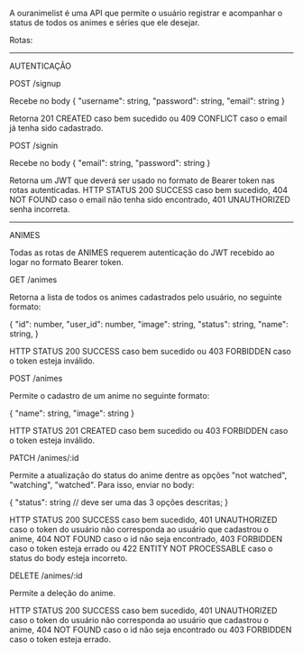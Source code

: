A ouranimelist é uma API que permite o usuário registrar e acompanhar o status de todos os animes e séries que ele desejar.

Rotas:

------------------------------------------------------------------------------------------

AUTENTICAÇÃO

POST /signup

Recebe no body {
    "username": string,
    "password": string,
    "email": string
}

Retorna 201 CREATED caso bem sucedido ou 409 CONFLICT caso o email já tenha sido cadastrado.

POST /signin

Recebe no body {
    "email": string,
    "password": string
}

Retorna um JWT que deverá ser usado no formato de Bearer token nas rotas autenticadas.
HTTP STATUS 200 SUCCESS caso bem sucedido, 404 NOT FOUND caso o email não tenha sido encontrado, 401 UNAUTHORIZED senha incorreta.

-----------------------------------------------------------------------------------------

ANIMES

Todas as rotas de ANIMES requerem autenticação do JWT recebido ao logar no formato Bearer token.

GET /animes

Retorna a lista de todos os animes cadastrados pelo usuário, no seguinte formato:

{
    "id": number,
    "user_id": number,
    "image": string,
    "status": string,
    "name": string,
}

HTTP STATUS 200 SUCCESS caso bem sucedido ou 403 FORBIDDEN caso o token esteja inválido.

POST /animes

Permite o cadastro de um anime no seguinte formato:

{
    "name": string,
    "image": string
}

HTTP STATUS 201 CREATED caso bem sucedido ou 403 FORBIDDEN caso o token esteja inválido.

PATCH /animes/:id

Permite a atualização do status do anime dentre as opções "not watched", "watching", "watched". Para isso, enviar no body:

{
    "status": string // deve ser uma das 3 opções descritas;
}

HTTP STATUS 200 SUCCESS caso bem sucedido, 401 UNAUTHORIZED caso o token do usuário não corresponda ao usuário que cadastrou o anime, 404 NOT FOUND caso o id não seja encontrado, 403 FORBIDDEN caso o token esteja errado ou 422 ENTITY NOT PROCESSABLE caso o status do body esteja incorreto.

DELETE /animes/:id

Permite a deleção do anime.

HTTP STATUS 200 SUCCESS caso bem sucedido, 401 UNAUTHORIZED caso o token do usuário não corresponda ao usuário que cadastrou o anime, 404 NOT FOUND caso o id não seja encontrado ou 403 FORBIDDEN caso o token esteja errado.